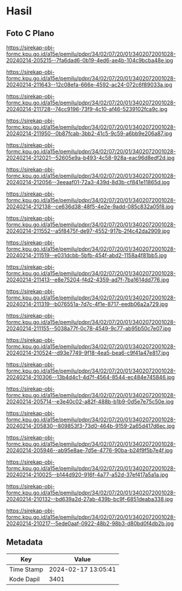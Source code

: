 # Hasil

## Foto C Plano

https://sirekap-obj-formc.kpu.go.id/a15e/pemilu/pdpr/34/02/07/20/01/3402072001028-20240214-205215--7fa6dad6-0b19-4ed6-ae4b-104c9bcba48e.jpg

https://sirekap-obj-formc.kpu.go.id/a15e/pemilu/pdpr/34/02/07/20/01/3402072001028-20240214-211643--12c08efa-666e-4592-ac24-072c6f89033a.jpg

https://sirekap-obj-formc.kpu.go.id/a15e/pemilu/pdpr/34/02/07/20/01/3402072001028-20240214-211728--74cc9196-73f9-4c10-af46-5239102fca9c.jpg

https://sirekap-obj-formc.kpu.go.id/a15e/pemilu/pdpr/34/02/07/20/01/3402072001028-20240214-211950--0b87fcab-3bb2-41c5-9c59-a6bb9e206a87.jpg

https://sirekap-obj-formc.kpu.go.id/a15e/pemilu/pdpr/34/02/07/20/01/3402072001028-20240214-212021--52605e9a-b493-4c58-928a-eac96d8edf2d.jpg

https://sirekap-obj-formc.kpu.go.id/a15e/pemilu/pdpr/34/02/07/20/01/3402072001028-20240214-212056--3eeaaf01-72a3-439d-8d3b-cf841e11865d.jpg

https://sirekap-obj-formc.kpu.go.id/a15e/pemilu/pdpr/34/02/07/20/01/3402072001028-20240214-212138--ce636d38-48f5-4e2e-9add-085c832a05f8.jpg

https://sirekap-obj-formc.kpu.go.id/a15e/pemilu/pdpr/34/02/07/20/01/3402072001028-20240214-211552--a5f8475f-de97-4552-917b-2f4c42da2909.jpg

https://sirekap-obj-formc.kpu.go.id/a15e/pemilu/pdpr/34/02/07/20/01/3402072001028-20240214-211519--e031dcbb-5bfb-454f-abd2-1158a4f81bb5.jpg

https://sirekap-obj-formc.kpu.go.id/a15e/pemilu/pdpr/34/02/07/20/01/3402072001028-20240214-211413--e8e75204-f4d2-4359-ad7f-7ba1614dd776.jpg

https://sirekap-obj-formc.kpu.go.id/a15e/pemilu/pdpr/34/02/07/20/01/3402072001028-20240214-211319--b076551a-7d7c-4f1e-8717-eedb06a2a729.jpg

https://sirekap-obj-formc.kpu.go.id/a15e/pemilu/pdpr/34/02/07/20/01/3402072001028-20240214-211155--5038a77f-0c78-4549-9c77-ab95b50c7e07.jpg

https://sirekap-obj-formc.kpu.go.id/a15e/pemilu/pdpr/34/02/07/20/01/3402072001028-20240214-210524--d93e7749-9f18-4ea5-bea6-c9f41a47e817.jpg

https://sirekap-obj-formc.kpu.go.id/a15e/pemilu/pdpr/34/02/07/20/01/3402072001028-20240214-210306--13b4d4c1-4d7f-4564-8544-ec484e745846.jpg

https://sirekap-obj-formc.kpu.go.id/a15e/pemilu/pdpr/34/02/07/20/01/3402072001028-20240214-205714--e3e40c02-a82f-488b-b1b9-0d5e7e75c50e.jpg

https://sirekap-obj-formc.kpu.go.id/a15e/pemilu/pdpr/34/02/07/20/01/3402072001028-20240214-205830--809853f3-73d0-464b-9159-2a65d417d6ec.jpg

https://sirekap-obj-formc.kpu.go.id/a15e/pemilu/pdpr/34/02/07/20/01/3402072001028-20240214-205946--ab95e8ae-7d5e-4776-90ba-b24f9f5b7e4f.jpg

https://sirekap-obj-formc.kpu.go.id/a15e/pemilu/pdpr/34/02/07/20/01/3402072001028-20240214-210025--b144d920-916f-4a77-a52d-37ef417a5a1a.jpg

https://sirekap-obj-formc.kpu.go.id/a15e/pemilu/pdpr/34/02/07/20/01/3402072001028-20240214-210132--bd639a2d-27ab-439b-bc9f-6851deaba338.jpg

https://sirekap-obj-formc.kpu.go.id/a15e/pemilu/pdpr/34/02/07/20/01/3402072001028-20240214-210217--5ede0aaf-0922-48b2-98b3-d80bd0f4db2b.jpg


## Metadata

| Key        | Value               |
| ---------- | ------------------- |
| Time Stamp | 2024-02-17 13:05:41 |
| Kode Dapil | 3401                |




